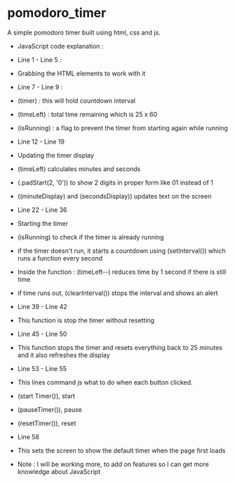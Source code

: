 # pomodoro_timer
A simple pomodoro timer built using html, css and js. 


- JavaScript code explanation :

- Line 1 - Line 5 : 
- Grabbing the HTML elements to work with it

- Line 7 - Line 9 : 
- (timer) : this will hold countdown interval
- (timeLeft) : total time remaining which is 25 x 60
- (isRunning) : a flag to prevent the timer from starting again while running

- Line 12 - Line 19
- Updating the timer display
- (timeLeft) calculates minutes and seconds 
- (.padStart(2, '0')) to show 2 digits in proper form like 01 instead of 1
- ((minuteDisplay) and (secondsDisplay)) updates text on the screen

- Line 22 - Line 36
- Starting the timer 
- (isRunning) to check if the timer is already running
- if the timer doesn't run, it starts a countdown using (setInterval()) which runs a function every second
- Inside the function : (timeLeft--) reduces time by 1 second if there is still time
- if time runs out, (clearInterval()) stops the interval and shows an alert

- Line 39 - Line 42
- This function is stop the timer without resetting

- Line 45 - Line 50
- This function stops the timer and resets everything back to 25 minutes and it also refreshes the display

- Line 53 - Line 55
- This lines command js what to do when each button clicked.
- (start Timer()), start
- (pauseTimer()), pause
- (resetTimer()), reset

- Line 58
- This sets the screen to show the default timer when the page first loads

- Note : I will be working more, to add on features so I can get more knowledge about JavaScript
